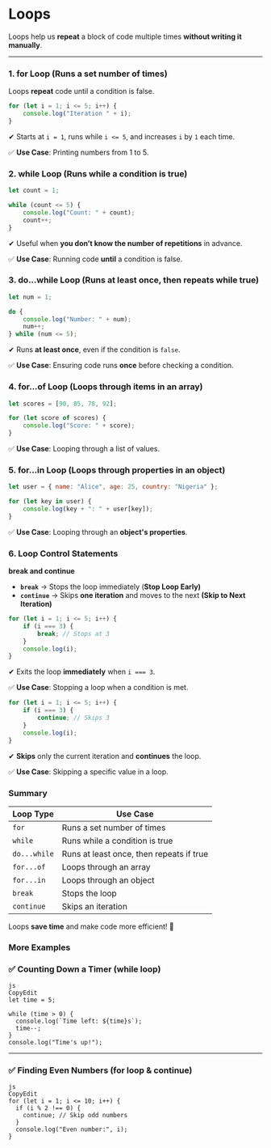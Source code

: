 # Loops

Loops help us **repeat** a block of code multiple times **without writing it manually**.

---

### **1. for Loop** (Runs a set number of times)

Loops **repeat** code until a condition is false.

```jsx
for (let i = 1; i <= 5; i++) {
    console.log("Iteration " + i);
}

```

✔ Starts at `i = 1`, runs while `i <= 5`, and increases `i` by `1` each time.

✅ **Use Case**: Printing numbers from 1 to 5.

### **2. while Loop** (Runs **while** a condition is true)

```jsx
let count = 1;

while (count <= 5) {
    console.log("Count: " + count);
    count++;
}

```

✔ Useful when **you don’t know the number of repetitions** in advance.

✅ **Use Case**: Running code **until** a condition is false.

### **3. do...while Loop** (Runs **at least once**, then repeats while true)

```jsx
let num = 1;

do {
    console.log("Number: " + num);
    num++;
} while (num <= 5);

```

✔ Runs **at least once**, even if the condition is `false`.

✅ **Use Case**: Ensuring code runs **once** before checking a condition.

### **4. for...of Loop** (Loops through items in an **array**)

```jsx
let scores = [90, 85, 78, 92];

for (let score of scores) {
    console.log("Score: " + score);
}

```

✅ **Use Case**: Looping through a list of values.

### **5. for...in Loop** (Loops through properties in an **object**)

```jsx
let user = { name: "Alice", age: 25, country: "Nigeria" };

for (let key in user) {
    console.log(key + ": " + user[key]);
}

```

✅ **Use Case**: Looping through an **object's properties**.

### **6. Loop Control Statements**

**break and continue**

- **`break`** → Stops the loop immediately (**Stop Loop Early)**
- **`continue`** → Skips **one iteration** and moves to the next **(Skip to Next Iteration)**

```jsx
for (let i = 1; i <= 5; i++) {
    if (i === 3) {
        break; // Stops at 3
    }
    console.log(i);
}

```

✔ Exits the loop **immediately** when `i === 3`.

✅ **Use Case**: Stopping a loop when a condition is met.

```jsx
for (let i = 1; i <= 5; i++) {
    if (i === 3) {
        continue; // Skips 3
    }
    console.log(i);
}

```

✔ **Skips** only the current iteration and **continues** the loop.

✅ **Use Case**: Skipping a specific value in a loop.

### **Summary**

| Loop Type | Use Case |
| --- | --- |
| `for` | Runs a set number of times |
| `while` | Runs while a condition is true |
| `do...while` | Runs at least once, then repeats if true |
| `for...of` | Loops through an array |
| `for...in` | Loops through an object |
| `break` | Stops the loop |
| `continue` | Skips an iteration |

Loops **save time** and make code more efficient! 🚀

### More Examples

### **✅ Counting Down a Timer (while loop)**

```
js
CopyEdit
let time = 5;

while (time > 0) {
  console.log(`Time left: ${time}s`);
  time--;
}
console.log("Time's up!");

```

---

### **✅ Finding Even Numbers (for loop & continue)**

```
js
CopyEdit
for (let i = 1; i <= 10; i++) {
  if (i % 2 !== 0) {
    continue; // Skip odd numbers
  }
  console.log("Even number:", i);
}

```